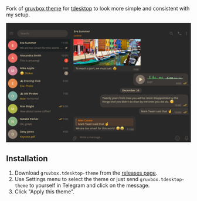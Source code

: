 Fork of [gruvbox theme](https://github.com/indev29/telegram-gruvbox) for [tdesktop](https://github.com/telegramdesktop/tdesktop) to look more simple and consistent with my setup.

![Screenshot](./screenshot.png)

## Installation

1. Download `gruvbox.tdesktop-theme` from the [releases page](https://github.com/sagayda/telegram-gruvbox/releases).
2. Use Settings menu to select the theme or just send `gruvbox.tdesktop-theme` to yourself in Telegram and click on the message.
3. Click "Apply this theme".

